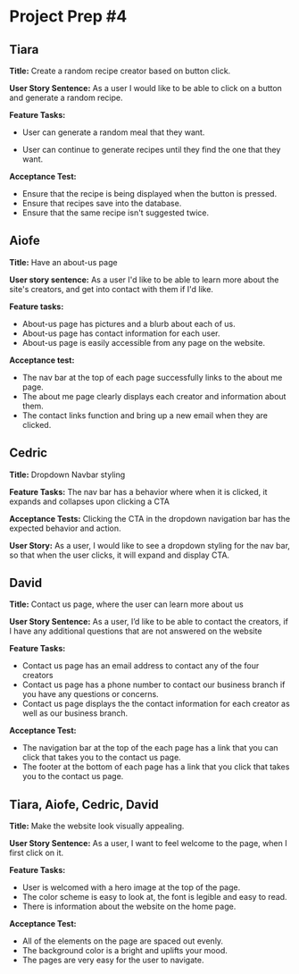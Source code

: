 # Project Prep #4

## Tiara

**Title:** Create a random recipe creator based on button click.

**User Story Sentence:** As a user I would like to be able to click on a button and generate a random recipe.

**Feature Tasks:** 
* User can generate a random meal that they want.

* User can continue to generate recipes until they find the one that they want. 
		       

**Acceptance Test:** 
- Ensure that the recipe is being displayed when the button is pressed. 
- Ensure that recipes save into the database. 
- Ensure that the same recipe isn't suggested twice.  

## Aiofe

**Title:** Have an about-us page

**User story sentence:** As a user I'd like to be able to learn more about the site's creators, and get into contact with them if I'd like.

**Feature tasks:** 
- About-us page has pictures and a blurb about each of us. 
- About-us page has contact information for each user. 
- About-us page is easily accessible from any page on the website.

**Acceptance test:** 
- The nav bar at the top of each page successfully links to the about me page. 
- The about me page clearly displays each creator and information about them. 
- The contact links function and bring up a new email when they are clicked.



## Cedric

**Title:** Dropdown Navbar styling

**Feature Tasks:** The nav bar has a behavior where when it is clicked, it expands and collapses upon clicking a CTA

**Acceptance Tests:** Clicking the CTA in the dropdown navigation bar has the expected behavior and action. 

**User Story:** As a user, I would like to see a dropdown styling for the nav bar, so that when the user clicks, it will expand and display CTA.



## David

**Title:** Contact us page, where the user can learn more about us


**User Story Sentence:** As a user, I’d like to be able to contact the creators, if I have any additional questions that are not answered on the website


**Feature Tasks:** 
- Contact us page has an email address to contact any of the four creators
- Contact us page has a phone number to contact our business branch if you have any questions or concerns. 
- Contact us page displays the the contact information for each creator as well as our business branch.


**Acceptance Test:** 
- The navigation bar at the top of the each page has a link that you can click that takes you to the contact us page.
- The footer at the bottom of each page has a link that you click that takes you to the contact us page.


## Tiara, Aiofe, Cedric, David

**Title:** Make the website look visually appealing. 

**User Story Sentence:** As a user, I want to feel welcome to the page, when I first click on it.

**Feature Tasks:** 
- User is welcomed with a hero image at the top of the page.
- The color scheme is easy to look at, the font is legible and easy to read. 
- There is information about the website on the home page. 

**Acceptance Test:** 
- All of the elements on the page are spaced out evenly.
- The background color is a bright and uplifts your mood.
- The pages are very easy for the user to navigate. 
